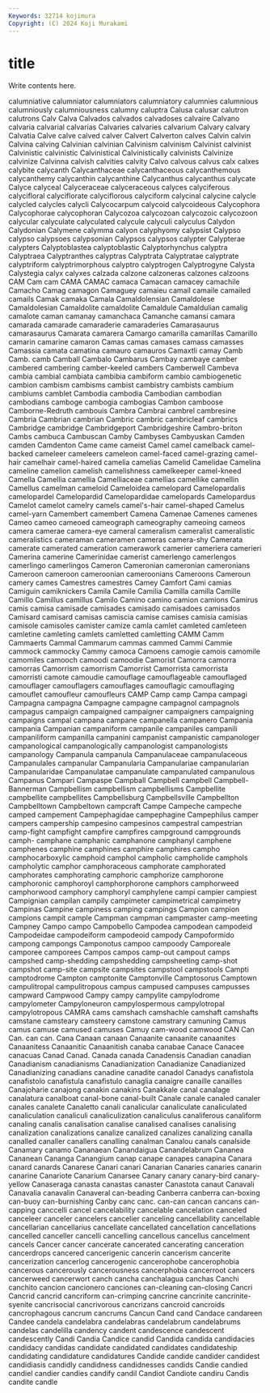 ```yaml
---
Keywords: 32714 kojimura
Copyright: (C) 2024 Koji Murakami
---
```


# title

Write contents here.



 calumniative calumniator calumniators calumniatory calumnies calumnious
calumniously calumniousness calumny caluptra Calusa calusar calutron calutrons Calv Calva
Calvados calvados calvadoses calvaire Calvano calvaria calvarial calvarias Calvaries calvaries
calvarium Calvary calvary Calvatia Calve calve calved calver Calvert Calverton
calves Calvin calvin Calvina calving Calvinian calvinian Calvinism calvinism Calvinist
calvinist Calvinistic calvinistic Calvinistical Calvinistically calvinists Calvinize calvinize Calvinna calvish
calvities calvity Calvo calvous calvus calx calxes calybite calycanth Calycanthaceae
calycanthaceous calycanthemous calycanthemy calycanthin calycanthine Calycanthus calycanthus calycate Calyce calyceal
Calyceraceae calyceraceous calyces calyciferous calycifloral calyciflorate calyciflorous calyciform calycinal calycine
calycle calycled calycles calycli Calycocarpum calycoid calycoideous Calycophora Calycophorae calycophoran
Calycozoa calycozoan calycozoic calycozoon calycular calyculate calyculated calycule calyculi calyculus
Calydon Calydonian Calymene calymma calyon calyphyomy calypsist Calypso calypso calypsoes
calypsonian Calypsos calypsos calypter Calypterae calypters Calyptoblastea calyptoblastic Calyptorhynchus calyptra
Calyptraea Calyptranthes calyptras Calyptrata Calyptratae calyptrate calyptriform calyptrimorphous calyptro calyptrogen
Calyptrogyne Calysta Calystegia calyx calyxes calzada calzone calzoneras calzones calzoons
CAM Cam cam CAMA CAMAC camaca Camacan camacey camachile Camacho
Camag camagon Camaguey camaieu camail camaile camailed camails Camak camaka
Camala Camaldolensian Camaldolese Camaldolesian Camaldolite camaldolite Camaldule Camaldulian camalig camalote
caman camanay camanchaca Camanche camansi camara camarada camarade camaraderie camaraderies
Camarasaurus camarasaurus Camarata camarera Camargo camarilla camarillas Camarillo camarin camarine
camaron Camas camas camases camass camasses Camassia camata camatina camauro
camauros Camaxtli camay Camb Camb. camb Camball Cambalo Cambarus Cambay
cambaye camber cambered cambering camber-keeled cambers Camberwell Cambeva cambia cambial
cambiata cambibia cambiform cambio cambiogenetic cambion cambism cambisms cambist cambistry
cambists cambium cambiums camblet Cambodia cambodia Cambodian cambodian cambodians camboge
cambogia cambogias Cambon camboose Camborne-Redruth cambouis Cambra Cambrai cambrel cambresine
Cambria Cambrian cambrian Cambric cambric cambricleaf cambrics Cambridge cambridge Cambridgeport
Cambridgeshire Cambro-briton Cambs cambuca Cambuscan Camby Cambyses Cambyuskan Camden camden
Camdenton Came came cameist Camel camel camelback camel-backed cameleer cameleers
cameleon camel-faced camel-grazing camel-hair camelhair camel-haired camelia camelias Camelid Camelidae
Camelina cameline camelion camelish camelishness camelkeeper camel-kneed Camella Camellia camellia
Camelliaceae camellias camellike camellin Camellus camelman cameloid Cameloidea camelopard Camelopardalis
camelopardel Camelopardid Camelopardidae camelopards Camelopardus Camelot camelot camelry camels camel's-hair
camel-shaped Camelus camel-yarn Camembert camembert Camena Camenae Camenes camenes Cameo
cameo cameoed cameograph cameography cameoing cameos camera camerae camera-eye cameral
cameralism cameralist cameralistic cameralistics cameraman cameramen cameras camera-shy Camerata camerate
camerated cameration camerawork camerier cameriera camerieri Camerina camerine Camerinidae camerist
camerlengo camerlengos camerlingo camerlingos Cameron Cameronian cameronian cameronians Cameroon cameroon
cameroonian cameroonians Cameroons Cameroun camery cames Camestres camestres Camey Camfort
Cami camias Camiguin camiknickers Camila Camile Camilia Camilla camilla Camille
Camillo Camillus camillus Camilo Camino camino camion camions Camirus camis
camisa camisade camisades camisado camisadoes camisados Camisard camisard camisas camiscia
camise camises camisia camisias camisole camisoles camister camize camla camlet
camleted camleteen camletine camleting camlets camletted camletting CAMM Camm Cammaerts
Cammal Cammarum cammas cammed Cammi Cammie cammock cammocky Cammy camoca
Camoens camogie camois camomile camomiles camooch camoodi camoodie Camorist Camorra
camorra camorras Camorrism camorrism Camorrist Camorrista camorrista camorristi camote camoudie
camouflage camouflageable camouflaged camouflager camouflagers camouflages camouflagic camouflaging camouflet camoufleur
camoufleurs CAMP Camp camp Campa campagi Campagna campagna Campagne campagne
campagnol campagnols campagus campaign campaigned campaigner campaigners campaigning campaigns campal
campana campane campanella campanero Campania campania Campanian campaniform campanile campaniles
campanili campaniliform campanilla campanini campanist campanistic campanologer campanological campanologically campanologist
campanologists campanology Campanula campanula Campanulaceae campanulaceous Campanulales campanular Campanularia Campanulariae
campanularian Campanularidae Campanulatae campanulate campanulated campanulous Campanus Campari Campaspe Campball
Campbell campbell Campbell-Bannerman Campbellism campbellism campbellisms Campbellite campbellite campbellites Campbellsburg
Campbellsville Campbellton Campbelltown Campbeltown campcraft Campe Campeche campeche camped campement
Campephagidae campephagine Campephilus camper campers campership campesino campesinos campestral campestrian
camp-fight campfight campfire campfires campground campgrounds camph- camphane camphanic camphanone
camphanyl camphene camphenes camphine camphines camphire camphires campho camphocarboxylic camphoid
camphol campholic campholide camphols campholytic camphor camphoraceous camphorate camphorated camphorates
camphorating camphoric camphorize camphorone camphoronic camphoroyl camphorphorone camphors camphorweed camphorwood
camphory camphoryl camphylene campi campier campiest Campignian campilan campily campimeter
campimetrical campimetry Campinas Campine campiness camping campings Campion campion campions
campit cample Campman campman campmaster camp-meeting Campney Campo campo Campobello
Campodea campodean campodeid Campodeidae campodeiform campodeoid campody Campoformido campong campongs
Camponotus campoo campoody Camporeale camporee camporees Campos campos camp-out campout
camps campshed camp-shedding campshedding campsheeting camp-shot campshot camp-site campsite campsites
campstool campstools Campti camptodrome Campton camptonite Camptonville Camptosorus Camptown campulitropal
campulitropous campus campused campuses campusses campward Campwood Campy campy campylite
campylodrome campylometer Campyloneuron campylospermous campylotropal campylotropous CAMRA cams camshach camshachle
camshaft camshafts camstane camsteary camsteery camstone camstrary camuning Camus camus
camuse camused camuses Camuy cam-wood camwood CAN Can Can. can
can. Cana Canaan canaan Canaanite canaanite canaanites Canaanitess Canaanitic Canaanitish
canaba canabae Canace Canacee canacuas Canad Canad. Canada canada Canadensis
Canadian canadian Canadianism canadianisms Canadianization Canadianize Canadianized Canadianizing canadians canadine
canadite canadol Canadys canafistola canafistolo canafistula canafistulo canaglia canaigre canaille
canailles Canajoharie canajong canakin canakins Canakkale canal canalage canalatura canalboat
canal-bone canal-built Canale canale canaled canaler canales canalete Canaletto canali
canalicular canaliculate canaliculated canaliculation canaliculi canaliculization canaliculus canaliferous canaliform canaling
canalis canalisation canalise canalised canalises canalising canalization canalizations canalize canalized
canalizes canalizing canalla canalled canaller canallers canalling canalman Canalou canals
canalside Canamary canamo Cananaean Canandaigua Canandelabrum Cananea Cananean Cananga Canangium
canap canape canapes canapina Canara canard canards Canarese Canari canari
Canarian Canaries canaries canarin canarine Canariote Canarium Canarsee Canary canary
canary-bird canary-yellow Canaseraga canasta canastas canaster Canastota canaut Canavali Canavalia
canavalin Canaveral can-beading Canberra canberra can-boxing can-buoy can-burnishing Canby canc
canc. can-can cancan cancans can-capping canccelli cancel cancelability cancelable cancelation
canceled canceleer canceler cancelers cancelier canceling cancellability cancellable cancellarian cancellarius
cancellate cancellated cancellation cancellations cancelled canceller cancelli cancelling cancellous cancellus
cancelment cancels Cancer cancer cancerate cancerated cancerating canceration cancerdrops cancered
cancerigenic cancerin cancerism cancerite cancerization cancerlog cancerogenic cancerophobe cancerophobia cancerous
cancerously cancerousness cancerphobia cancerroot cancers cancerweed cancerwort canch cancha canchalagua
canchas Canchi canchito cancion cancionero canciones can-cleaning can-closing Cancri Cancrid
cancrid cancriform can-crimping cancrine cancrinite cancrinite-syenite cancrisocial cancrivorous cancrizans cancroid
cancroids cancrophagous cancrum cancrums Cancun Cand cand Candace candareen Candee
candela candelabra candelabras candelabrum candelabrums candelas candelilla candency candent candescence
candescent candescently Candi Candia Candice candid Candida candida candidacies candidacy
candidas candidate candidated candidates candidateship candidating candidature candidatures Candide candide
candider candidest candidiasis candidly candidness candidnesses candids Candie candied candiel
candier candies candify candil Candiot Candiote candiru Candis candite candle
